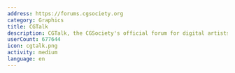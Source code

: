 ```yaml
---
address: https://forums.cgsociety.org
category: Graphics
title: CGTalk
description: CGTalk, the CGSociety's official forum for digital artists
userCount: 677644
icon: cgtalk.png
activity: medium
language: en
---
```


